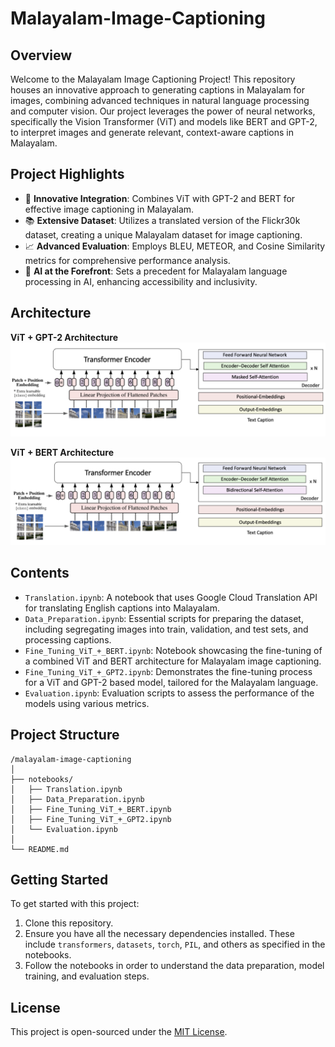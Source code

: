 # Malayalam-Image-Captioning

## Overview
Welcome to the Malayalam Image Captioning Project! This repository houses an innovative approach to generating captions in Malayalam for images, combining advanced techniques in natural language processing and computer vision. Our project leverages the power of neural networks, specifically the Vision Transformer (ViT) and models like BERT and GPT-2, to interpret images and generate relevant, context-aware captions in Malayalam.

## Project Highlights
- 🌟 **Innovative Integration**: Combines ViT with GPT-2 and BERT for effective image captioning in Malayalam.
- 📚 **Extensive Dataset**: Utilizes a translated version of the Flickr30k dataset, creating a unique Malayalam dataset for image captioning.
- 📈 **Advanced Evaluation**: Employs BLEU, METEOR, and Cosine Similarity metrics for comprehensive performance analysis.
- 🤖 **AI at the Forefront**: Sets a precedent for Malayalam language processing in AI, enhancing accessibility and inclusivity.

## Architecture

**ViT + GPT-2 Architecture**  
![ViT + GPT-2 Architecture](images/VIT+BERT.png)

**ViT + BERT Architecture**  
![ViT + BERT Architecture](images/VIT+GPT.png)

## Contents
- `Translation.ipynb`: A notebook that uses Google Cloud Translation API for translating English captions into Malayalam.
- `Data_Preparation.ipynb`: Essential scripts for preparing the dataset, including segregating images into train, validation, and test sets, and processing captions.
- `Fine_Tuning_ViT_+_BERT.ipynb`: Notebook showcasing the fine-tuning of a combined ViT and BERT architecture for Malayalam image captioning.
- `Fine_Tuning_ViT_+_GPT2.ipynb`: Demonstrates the fine-tuning process for a ViT and GPT-2 based model, tailored for the Malayalam language.
- `Evaluation.ipynb`: Evaluation scripts to assess the performance of the models using various metrics.

## Project Structure
```
/malayalam-image-captioning
│
├── notebooks/
│   ├── Translation.ipynb
│   ├── Data_Preparation.ipynb
│   ├── Fine_Tuning_ViT_+_BERT.ipynb
│   ├── Fine_Tuning_ViT_+_GPT2.ipynb
│   └── Evaluation.ipynb
│
└── README.md
```

## Getting Started
To get started with this project:
1. Clone this repository.
2. Ensure you have all the necessary dependencies installed. These include `transformers`, `datasets`, `torch`, `PIL`, and others as specified in the notebooks.
3. Follow the notebooks in order to understand the data preparation, model training, and evaluation steps.

## License
This project is open-sourced under the [MIT License](https://github.com/vbabua/Malayalam-Image-Captioning/blob/main/LICENSE).
